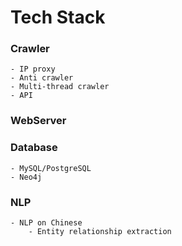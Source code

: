 # Tech Stack

### Crawler
    - IP proxy
    - Anti crawler
    - Multi-thread crawler
    - API

### WebServer

### Database
    - MySQL/PostgreSQL
    - Neo4j

### NLP
    - NLP on Chinese
        - Entity relationship extraction